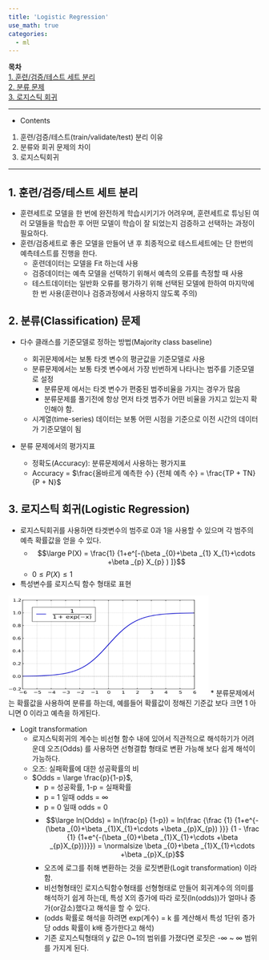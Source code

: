 ```yaml
---
title: 'Logistic Regression'
use_math: true
categories:
  - ml
---
```


**목차**  
[1. 훈련/검증/테스트 세트 분리](#1-훈련검증테스트-세트-분리)  
[2. 분류 문제](#2-분류classification-문제)  
[3. 로지스틱 회귀](#3-로지스틱-회귀logistic-regression)  



---
* Contents
1. 훈련/검증/테스트(train/validate/test) 분리 이유
2. 분류와 회귀 문제의 차이
3. 로지스틱회귀

---

## 1. 훈련/검증/테스트 세트 분리
* 훈련세트로 모델을 한 번에 완전하게 학습시키기가 어려우며, 훈련세트로 튜닝된 여러 모델들을 학습한 후 어떤 모델이 학습이 잘 되었는지 검증하고 선택하는 과정이 필요하다.
* 훈련/검증세트로 좋은 모델을 만들어 낸 후 최종적으로 테스트세트에는 단 한번의 예측테스트를 진행을 한다.
  * 훈련데이터는 모델을 Fit 하는데 사용
  * 검증데이터는 예측 모델을 선택하기 위해서 예측의 오류를 측정할 때 사용
  * 테스트데이터는 일반화 오류를 평가하기 위해 선택된 모델에 한하여 마지막에 한 번 사용(훈련이나 검증과정에서 사용하지 않도록 주의)

## 2. 분류(Classification) 문제
* 다수 클래스를 기준모델로 정하는 방법(Majority class baseline)
  * 회귀문제에서는 보통 타겟 변수의 평균값을 기준모델로 사용
  * 분류문제에서는 보통 타겟 변수에서 가장 빈번하게 나타나는 범주를 기준모델로 설정
    * 분류문제 에서는 타겟 변수가 편중된 범주비율을 가지는 경우가 많음
    * 분류문제를 풀기전에 항상 먼저 타겟 범주가 어떤 비율을 가지고 있는지 확인해야 함.
  * 시계열(time-series) 데이터는 보통 어떤 시점을 기준으로 이전 시간의 데이터가 기준모델이 됨

* 분류 문제에서의 평가지표
  * 정확도(Accuracy): 분류문제에서 사용하는 평가지표
  * Accuracy = $\frac{올바르게 예측한 수} {전체 예측 수} = \frac{TP + TN}{P + N}$

## 3. 로지스틱 회귀(Logistic Regression)
* 로지스틱회귀를 사용하면 타겟변수의 범주로 0과 1을 사용할 수 있으며 각 범주의 예측 확률값을 얻을 수 있다.  
  * $$\large P(X) = \frac{1} {1+e^[-(\beta _{0}+\beta _{1} X_{1}+\cdots +\beta _{p} X_{p} ) ]}$$
  * $0 \leq P(X) \leq 1$
* 특성변수를 로지스틱 함수 형태로 표현
<img src="https://github.com/choidb/choidb.github.io/blob/master/_posts/images2/2022-06-23-21-49-01.png?raw=true" width="400" height="200"/>
* 분류문제에서는 확률값을 사용하여 분류를 하는데, 예를들어 확률값이 정해진 기준값 보다 크면 1 아니면 0 이라고 예측을 하게된다.

* Logit transformation
  * 로지스틱회귀의 계수는 비선형 함수 내에 있어서 직관적으로 해석하기가 어려운데 오즈(Odds) 를 사용하면 선형결합 형태로 변환 가능해 보다 쉽게 해석이 가능하다.
  * 오즈: 실패확률에 대한 성공확률의 비
  * $Odds = \large \frac{p}{1-p}$, 
    * p = 성공확률, 1-p = 실패확률
    * p = 1 일때 odds = $\infty$
    * p = 0 일때 odds = 0
    * $$\large ln(Odds) = ln(\frac{p} {1-p}) = ln(\frac {\frac {1} {1+e^{-(\beta _{0}+\beta _{1}X_{1}+\cdots +\beta _{p}X_{p}) }}} {1 - \frac {1} {1+e^{-(\beta _{0}+\beta _{1}X_{1}+\cdots +\beta _{p}X_{p})}}}) = \normalsize \beta _{0}+\beta _{1}X_{1}+\cdots +\beta _{p}X_{p}$$
    * 오즈에 로그를 취해 변환하는 것을 로짓변환(Logit transformation) 이라 함.
    * 비선형형태인 로지스틱함수형태를 선형형태로 만들어 회귀계수의 의미를 해석하기 쉽게 하는데, 특성 X의 증가에 따라 로짓(ln(odds))가 얼마나 증가(or감소)했다고 해석을 할 수 있다.
    * (odds 확률로 해석을 하려면 exp(계수) = k 를 계산해서 특성 1단위 증가당 odds 확률이 k배 증가한다고 해석)
    * 기존 로지스틱형태의 y 값은 0~1의 범위를 가졌다면 로짓은 -$\infty$ ~ $\infty$ 범위를 가지게 된다.
